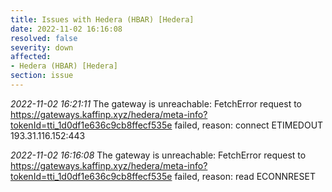 ```yaml
---
title: Issues with Hedera (HBAR) [Hedera]
date: 2022-11-02 16:16:08
resolved: false
severity: down
affected:
- Hedera (HBAR) [Hedera]
section: issue
---
```


*2022-11-02 16:21:11* The gateway is unreachable: FetchError request to https://gateways.kaffinp.xyz/hedera/meta-info?tokenId=tti_1d0df1e636c9cb8ffecf535e failed, reason: connect ETIMEDOUT 193.31.116.152:443

*2022-11-02 16:16:08* The gateway is unreachable: FetchError request to https://gateways.kaffinp.xyz/hedera/meta-info?tokenId=tti_1d0df1e636c9cb8ffecf535e failed, reason: read ECONNRESET